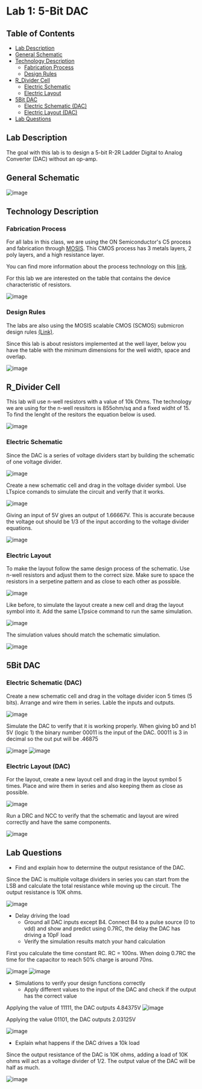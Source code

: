 # Lab 1: 5-Bit DAC

## Table of Contents
- [Lab Description](#lab-description)
- [General Schematic](#general-schematic)
- [Technology Description](#technology-description)
  - [Fabrication Process](#fabrication-process)
  - [Design Rules](#design-rules)
- [R_Divider Cell](#r_divider-cell)
  - [Electric Schematic](#electric-schematic)
  - [Electric Layout](#electric-layout)
- [5Bit DAC](#5bit-dac)
  - [Electric Schematic (DAC)](#electric-schematic-dac)
  - [Electric Layout (DAC)](#electric-layout-dac)
- [Lab Questions](#lab-questions)

## Lab Description
The goal with this lab is to design a 5-bit R-2R Ladder Digital to Analog Converter (DAC) without an op-amp.

## General Schematic
![image](https://github.com/KevinF-DU/ENCE_3501_VLSI_Class2023/blob/main/Lab1/images/5bit_DAC_schematic.png)

## Technology Description

### Fabrication Process

For all labs in this class, we are using the ON Semiconductor's C5 process and fabrication through [MOSIS](https://www.themosisservice.com/). This CMOS process has 3 metals layers, 2 poly layers, and a high resistance layer.

You can find more information about the process technology on this [link](https://www.onsemi.com/site/pdf/C5-D.PDF).

For this lab we are interested on the table that contains the device characteristic of resistors.

![image](https://github.com/KevinF-DU/ENCE_3501_VLSI_Class2023/blob/main/Lab1/images/resistor_c5_process.png)

### Design Rules

The labs are also using the MOSIS scalable CMOS (SCMOS) submicron design rules [(Link)](https://www.egr.msu.edu/classes/ece410/demlow/files/DRC_rule_scmos.pdf).

Since this lab is about resistors implemented at the well layer, below you have the table with the minimum dimensions for the well width, space and overlap.

![image](https://github.com/KevinF-DU/ENCE_3501_VLSI_Class2023/blob/main/Lab1/images/submicron_drc_rules.png)

## R_Divider Cell

This lab will use n-well resistors with a value of 10k Ohms. The technology we are using for the n-well ressitors is 855ohm/sq and a fixed widht of 15. To find the lenght of the resitors the equation below is used.

![image](https://github.com/KevinF-DU/ENCE_3501_VLSI_Class2023/blob/main/Lab1/images/IMG_0133.PNG)

### Electric Schematic

Since the DAC is a series of voltage dividers start by building the schematic of one voltage divider.

![image](https://github.com/KevinF-DU/ENCE_3501_VLSI_Class2023/blob/main/Lab1/images/r_div_sch.png)


Create a new schematic cell and drag in the voltage divider symbol. Use LTspice comands to simulate the circuit and verify that it works.

![image](https://github.com/KevinF-DU/ENCE_3501_VLSI_Class2023/blob/main/Lab1/images/r_div_sim_scm.png)

Giving an input of 5V gives an output of 1.66667V. This is accurate because the voltage out should be 1/3 of the input according to the voltage divider equations.

![image](https://github.com/KevinF-DU/ENCE_3501_VLSI_Class2023/blob/main/Lab1/images/r_div_sim_LTSPICE.png)

### Electric Layout

To make the layout follow the same design process of the schematic. Use n-well resistors and adjust them to the correct size. 
Make sure to space the resistors in a serpetine pattern and as close to each other as possible.

![image](https://github.com/KevinF-DU/ENCE_3501_VLSI_Class2023/blob/main/Lab1/images/r_div_lay.png)

Like before, to simulate the layout create a new cell and drag the layout symbol into it. Add the same LTpsice command to run the same simulation.

![image](https://github.com/KevinF-DU/ENCE_3501_VLSI_Class2023/blob/main/Lab1/images/r_div_sim_lay.png)

The simulation values should match the schematic simulation.

![image](https://github.com/KevinF-DU/ENCE_3501_VLSI_Class2023/blob/main/Lab1/images/r_div_lay_LTSPICE.png)

## 5Bit DAC
### Electric Schematic (DAC)

Create a new schematic cell and drag in the voltage divider icon 5 times (5 bits).
Arrange and wire them in series. Lable the inputs and outputs.

![image](https://github.com/KevinF-DU/ENCE_3501_VLSI_Class2023/blob/main/Lab1/images/5Bit_DAC_sch.png)

Simulate the DAC to verify that it is working properly. When giving b0 and b1 5V (logic 1) the binary number 00011 is the input of the DAC.
00011 is 3 in decimal so the out put will be .46875

![image](https://github.com/KevinF-DU/ENCE_3501_VLSI_Class2023/blob/main/Lab1/images/IMG_0129.PNG)
![image](https://github.com/KevinF-DU/ENCE_3501_VLSI_Class2023/blob/main/Lab1/images/5Bit_DAC_sch_LTSPICE.png)

### Electric Layout (DAC)
For the layout, create a new layout cell and drag in the layout symbol 5 times. Place and wire them in series and also keeping them as close as possible.

![image](https://github.com/KevinF-DU/ENCE_3501_VLSI_Class2023/blob/main/Lab1/images/5Bit_DAC_lay.png)

Run a DRC and NCC to verify that the schematic and layout are wired correctly and have the same components.

![image](https://github.com/KevinF-DU/ENCE_3501_VLSI_Class2023/blob/main/Lab1/images/5Bit_DAC_sch_DRC_NCC.png)

## Lab Questions

- Find and explain how to determine the output resistance of the DAC.
  
Since the DAC is multiple voltage dividers in series you can start from the LSB and calculate the total resistance while moving up the circuit. The output resistance is 10K ohms.

![image](https://github.com/KevinF-DU/ENCE_3501_VLSI_Class2023/blob/main/Lab1/images/IMG_0132.PNG)

- Delay driving the load
  - Ground all DAC inputs except B4. Connect B4 to a pulse source (0 to vdd) and show and predict using 0.7RC, the delay the DAC has driving a 10pF load
  - Verify the simulation results match your hand calculation

First you calculate the time constant RC. RC = 100ns. When doing 0.7RC the time for the capacitor to reach 50% charge is around 70ns.

![image](https://github.com/KevinF-DU/ENCE_3501_VLSI_Class2023/blob/main/Lab1/images/IMG_0131.PNG)
![image](https://github.com/KevinF-DU/ENCE_3501_VLSI_Class2023/blob/main/Lab1/images/5Bit_DAC_10pCAP_LTSPICE.png)

- Simulations to verify your design functions correctly
  - Apply different values to the input of the DAC and check if the output has the correct value

Applying the value of 11111, the DAC outputs 4.84375V
![image](https://github.com/KevinF-DU/ENCE_3501_VLSI_Class2023/blob/main/Lab1/images/5Bit_DAC_11111.png)

Applying the value 01101, the DAC outputs 2.03125V

![image](https://github.com/KevinF-DU/ENCE_3501_VLSI_Class2023/blob/main/Lab1/images/5Bit_DAC_01101.png)

  - Explain what happens if the DAC drives a 10k load

Since the output resistance of the DAC is 10K ohms, adding a load of 10K ohms will act as a voltage divider of 1/2.
The output value of the DAC will be half as much.

![image](https://github.com/KevinF-DU/ENCE_3501_VLSI_Class2023/blob/main/Lab1/images/IMG_0130.PNG)



